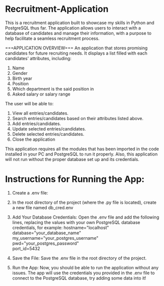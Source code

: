 # Recruitment-Application
This is a recruitment application built to showcase my skills in Python and PostgreSQL thus far. 
The application allows users to interact with a database of candidates and manage their information, with a purpose to help facilitate a seamless recruitment process.


===APPLICATION OVERVIEW===
An application that stores promising candidates for future recruiting needs.
It displays a list filled with each candidates' attributes, including:
1. Name
2. Gender 
3. Birth year
4. Position
5. Which department is the said position in
6. Asked salary or salary range

The user will be able to:
1. View all entries/candidates.
2. Search entries/candidates based on their attributes listed above.
3. Add entries/candidates.
4. Update selected entries/candidates.
5. Delete selected entries/candidates.
6. Close the application

This application requires all the modules that has been imported in the code  installed in your PC and PostgreSQL to run it properly.
Also, this application will not run without the proper database set up and its credentials.

# Instructions for Running the App:
1. Create a .env file:

2. In the root directory of the project (where the .py file is located), create a new file named db_cred.env

3. Add Your Database Credentials:
Open the .env file and add the following lines, replacing the values with your own PostgreSQL database credentials, for example:
hostname="localhost"  
database="your_database_name"  
my_username="your_postgres_username"  
pwd="your_postgres_password"  
port_id=5432  


5. Save the File:
Save the .env file in the root directory of the project.

6. Run the App:
Now, you should be able to run the application without any issues. The app will use the credentials you provided in the .env file to connect to the PostgreSQL database, try adding some data into it!
